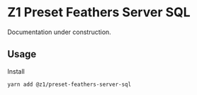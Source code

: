 # Z1 Preset Feathers Server SQL

Documentation under construction.

## Usage

Install

```
yarn add @z1/preset-feathers-server-sql
```

